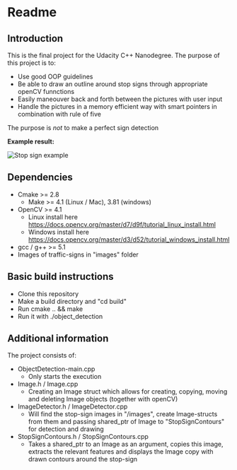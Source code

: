# Readme

## Introduction
This is the final project for the Udacity C++ Nanodegree. The purpose of this project is to:
* Use good OOP guidelines
* Be able to draw an outline around stop signs through appropriate openCV funnctions
* Easily maneouver back and forth between the pictures with user input
* Handle the pictures in a memory efficient way with smart pointers in combination with rule of five

The purpose is _not_ to make a perfect sign detection

**Example result:**

![Stop sign example](https://user-images.githubusercontent.com/58783863/109550893-2657b300-7ad0-11eb-961c-753e8468b6e8.jpg)


## Dependencies
* Cmake >= 2.8
    * Make >= 4.1 (Linux / Mac), 3.81 (windows)
* OpenCV >= 4.1
    * Linux install here https://docs.opencv.org/master/d7/d9f/tutorial_linux_install.html
    * Windows install here https://docs.opencv.org/master/d3/d52/tutorial_windows_install.html
* gcc / g++ >= 5.1
* Images of traffic-signs in "images" folder

## Basic build instructions
* Clone this repository
* Make a build directory and "cd build"
* Run cmake .. && make
* Run it with ./object_detection

## Additional information
The project consists of:
* ObjectDetection-main.cpp
   * Only starts the execution
* Image.h / Image.cpp
   * Creating an Image struct which allows for creating, copying, moving and deleting Image objects (together with openCV)
* ImageDetector.h / ImageDetector.cpp
   * Will find the stop-sign images in "/images", create Image-structs from them and passing shared_ptr of Image to "StopSignContours" for detection and drawing
* StopSignContours.h / StopSignContours.cpp
   * Takes a shared_ptr to an Image as an argument, copies this image, extracts the relevant features and displays the Image copy with drawn contours around the stop-sign
